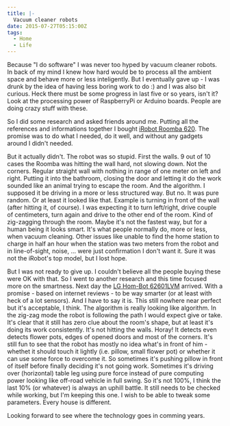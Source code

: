 ```yaml
---
title: |-
  Vacuum cleaner robots
date: 2015-07-27T05:15:00Z
tags:
  - Home
  - Life
---
```

Because "I do software" I was never too hyped by vacuum cleaner robots. In back of my mind I knew how hard would be to process all the ambient space and behave more or less inteligently. But I eventually gave up - I was drunk by the idea of having less boring work to do :) and I was also bit curious. Heck there must be some progress in last five or so years, isn't it? Look at the processing power of RaspberryPi or Arduino boards. People are doing crazy stuff with these.

<!-- excerpt -->

So I did some research and asked friends around me. Putting all the references and informations together I bought [iRobot Roomba 620][1]. The promise was to do what I needed, do it well, and without any gadgets around I didn't needed.

But it actually didn't. The robot was so stupid. First the walls. 9 out of 10 cases the Roomba was hitting the wall hard, not slowing down. Not the corners. Regular straight wall with nothing in range of one meter on left and right. Putting it into the bathroom, closing the door and letting it do the work sounded like an animal trying to escape the room. And the algorithm. I supposed it be driving in a more or less structured way. But no. It was pure random. Or at least it looked like that. Example is turning in front of the wall (after hitting it, of course). I was expecting it to turn left/right, drive couple of centimeters, turn again and drive to the other end of the room. Kind of zig-zagging through the room. Maybe it's not the fastest way, but for a human being it looks smart. It's what people normally do, more or less, when vacuum cleaning. Other issues like unable to find the home station to charge in half an hour when the station was two meters from the robot and in line-of-sight, noise, ... were just confirmation I don't want it. Sure it was not the iRobot's top model, but I lost hope.

But I was not ready to give up. I couldn't believe all the people buying these were OK with that. So I went to another research and this time focused more on the smartness. Next day the [LG Hom-Bot 62601LVM][2] arrived. With a promise - based on internet reviews - to be way smarter (or at least with heck of a lot sensors). And I have to say it is. This still nowhere near perfect but it's acceptable, I think. The algorithm is really looking like algorithm. In the zig-zag mode the robot is following the path I would expect give or take. It's clear that it still has zero clue about the room's shape, but at least it's doing its work consistently. It's not hitting the walls. Horay! It detects even detects flower pots, edges of opened doors and most of the corners. It's still fun to see that the robot has mostly no idea what's in front of him - whethet it should touch it lightly (i.e. pillow, small flower pot) or whether it can use some force to overcome it. So sometimes it's pushing pillow in front of itself before finally deciding it's not going work. Sometimes it's driving over (horizontal) table leg using pure force instead of pure computing power looking like off-road vehicle in full swing. So it's not 100%, I think the last 10% (or whatever) is always an uphill battle. It still needs to be checked while working, but I'm keeping this one. I wish to be able to tweak some parameters. Every house is different.

Looking forward to see where the technology goes in comming years.

[1]: http://www.irobot.com/For-the-Home/Vacuum-Cleaning/Roomba
[2]: http://www.lg.com/cz/vysavace/lg-VR62601LVM